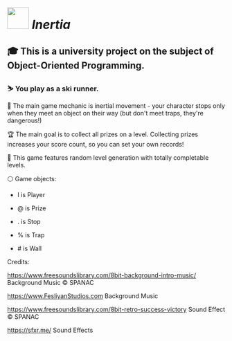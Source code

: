 # <img src="https://user-images.githubusercontent.com/93669607/167170534-46bd23ce-1cd2-43da-a71d-ec93d3763083.svg" width=50> *Inertia*

## :mortar_board: This is a university project on the subject of Object-Oriented Programming.

### :skier: You play as a ski runner. 

:dash: The main game mechanic is inertial movement - your character stops only when they meet an object on their way (but don't meet traps, they're dangerous!)

:trophy: The main goal is to collect all prizes on a level. Collecting prizes increases your score count, so you can set your own records!

:game_die: This game features random level generation with totally completable levels.

:white_circle: Game objects:

- I is Player

- @ is Prize

- . is Stop

- % is Trap

- \# is Wall 

Credits:

https://www.freesoundslibrary.com/8bit-background-intro-music/ Background Music © SPANAC

https://www.FesliyanStudios.com Background Music

https://www.freesoundslibrary.com/8bit-retro-success-victory Sound Effect © SPANAC

https://sfxr.me/ Sound Effects

